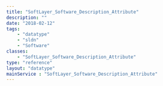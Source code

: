 ```yaml
---
title: "SoftLayer_Software_Description_Attribute"
description: ""
date: "2018-02-12"
tags:
    - "datatype"
    - "sldn"
    - "Software"
classes:
    - "SoftLayer_Software_Description_Attribute"
type: "reference"
layout: "datatype"
mainService : "SoftLayer_Software_Description_Attribute"
---
```

